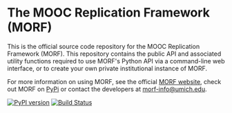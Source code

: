 # The MOOC Replication Framework (MORF)

This is the official source code repository for the MOOC Replication Framework (MORF). This repository contains the public API and associated utility functions required to use MORF's Python API via a command-line web interface, or to create your own private institutional instance of MORF.

For more information on using MORF, see the official [MORF website](https://educational-technology-collective.github.io/morf/), check out MORF on [PyPi](https://pypi.python.org/pypi/morf-api) or contact the developers at morf-info@umich.edu.



[![PyPI version](https://badge.fury.io/py/morf-api.svg)](https://badge.fury.io/py/morf-api) [![Build Status](https://travis-ci.org/educational-technology-collective/morf.svg?branch=master)](https://travis-ci.org/educational-technology-collective/morf)
